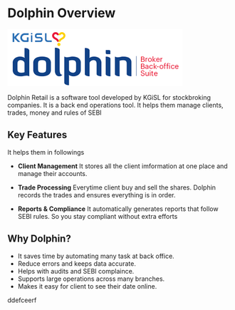 # Dolphin Overview

![DolphinLogo](download.png)

Dolphin Retail is a software tool developed by KGiSL for stockbroking companies. It is a back end operations tool. It helps them manage clients, trades, money and rules of SEBI

## Key Features 

It helps them in followings
* **Client Management**
It stores all the client imformation at one place and manage their accounts.

* **Trade Processing**
Everytime client buy and sell the shares. Dolphin records the trades and ensures everything is in order.

* **Reports & Compliance**
It automatically generates reports that follow SEBI rules. So you stay compliant without extra efforts


## Why Dolphin?

* It saves time by automating many task at back office. 
* Reduce errors and keeps data accurate.
* Helps with audits and SEBI complaince.
* Supports large operations across many branches.
* Makes it easy for client to see their date online.

ddefceerf

  
